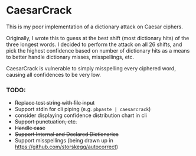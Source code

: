 # CaesarCrack

This is my poor implementation of a dictionary attack on Caesar ciphers.

Originally, I wrote this to guess at the best shift (most dictionary hits) of the three longest words. I decided to
perform the attack on all 26 shifts, and pick the highest confidence based on number of dictionary hits as a means to
better handle dictionary misses, misspellings, etc.

CaesarCrack is vulnerable to simply misspelling every ciphered word, causing all confidences to be very low.

### TODO:

- ~~Replace test string with file input~~
- Support stdin for cli piping (e.g. `pbpaste | caesarcrack`)
- consider displaying confidence distribution chart in cli
- ~~Support punctuation, etc.~~
- ~~Handle case~~
- ~~Support Internal and Declared Dictionaries~~
- Support misspellings (being drawn up in https://github.com/storskegg/autocorrect)
